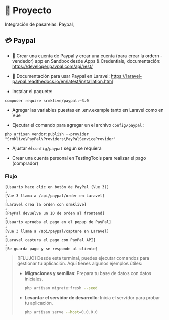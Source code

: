 # 🚀 Proyecto
Integración de pasarelas: Paypal, 

## 💳 Paypal

- 📑 Crear una cuenta de Paypal y crear una cuenta (para crear la ordern - vendedor) app en Sandbox desde Apps & Credentials, documentación: https://developer.paypal.com/api/rest/

- 📑 Documentación para usar Paypal en Laravel: https://laravel-paypal.readthedocs.io/en/latest/installation.html

- Instalar el paquete:
```
composer require srmklive/paypal:~3.0
```

- Agregar las variables puestas en .env.example tanto en Laravel como en Vue

- Ejecutar el comando para agregar un el archivo ```config/paypal``` :
```
php artisan vendor:publish --provider "Srmklive\PayPal\Providers\PayPalServiceProvider"
```

- Ajustar el ```config/paypal``` segun se requiera

- Crear una cuenta personal en TestingTools para realizar el pago (comprador)


### Flujo
```
[Usuario hace clic en botón de PayPal (Vue 3)]
↓
[Vue 3 llama a /api/paypal/order en Laravel]
↓
[Laravel crea la orden con srmklive]
↓
[PayPal devuelve un ID de orden al frontend]
↓
[Usuario aprueba el pago en el popup de PayPal]
↓
[Vue 3 llama a /api/paypal/capture en Laravel]
↓
[Laravel captura el pago con PayPal API]
↓
[Se guarda pago y se responde al cliente]
```
> [!FLUJO]
> Desde esta terminal, puedes ejecutar comandos para gestionar tu aplicación. Aquí tienes algunos ejemplos útiles:
> 
> - **Migraciones y semillas**: Prepara tu base de datos con datos iniciales.
>   ```bash
>   php artisan migrate:fresh --seed
>   ```
> - **Levantar el servidor de desarrollo**: Inicia el servidor para probar tu aplicación.
>   ```bash
>   php artisan serve --host=0.0.0.0
>   ```  